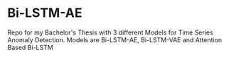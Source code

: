 # Bi-LSTM-AE
 Repo for my Bachelor's Thesis with 3 different Models for Time Series Anomaly Detection. Models are Bi-LSTM-AE, Bi-LSTM-VAE and Attention Based Bi-LSTM
